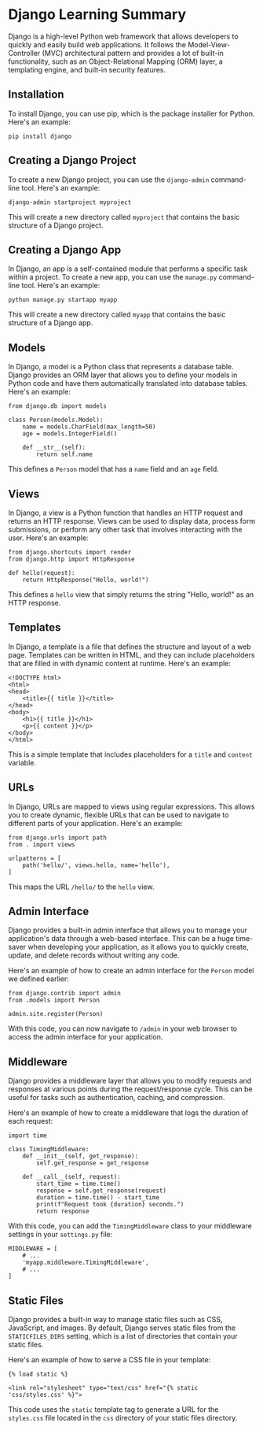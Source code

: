 # Django Learning Summary

Django is a high-level Python web framework that allows developers to quickly and easily build web applications. It follows the Model-View-Controller (MVC) architectural pattern and provides a lot of built-in functionality, such as an Object-Relational Mapping (ORM) layer, a templating engine, and built-in security features.

## Installation

To install Django, you can use pip, which is the package installer for Python. Here's an example:

```
pip install django

```

## Creating a Django Project

To create a new Django project, you can use the `django-admin` command-line tool. Here's an example:

```
django-admin startproject myproject
```

This will create a new directory called `myproject` that contains the basic structure of a Django project.

## Creating a Django App

In Django, an app is a self-contained module that performs a specific task within a project. To create a new app, you can use the `manage.py` command-line tool. Here's an example:

```
python manage.py startapp myapp

```

This will create a new directory called `myapp` that contains the basic structure of a Django app.

## Models

In Django, a model is a Python class that represents a database table. Django provides an ORM layer that allows you to define your models in Python code and have them automatically translated into database tables. Here's an example:

```
from django.db import models

class Person(models.Model):
    name = models.CharField(max_length=50)
    age = models.IntegerField()

    def __str__(self):
        return self.name

```

This defines a `Person` model that has a `name` field and an `age` field.

## Views

In Django, a view is a Python function that handles an HTTP request and returns an HTTP response. Views can be used to display data, process form submissions, or perform any other task that involves interacting with the user. Here's an example:

```
from django.shortcuts import render
from django.http import HttpResponse

def hello(request):
    return HttpResponse("Hello, world!")

```

This defines a `hello` view that simply returns the string "Hello, world!" as an HTTP response.

## Templates

In Django, a template is a file that defines the structure and layout of a web page. Templates can be written in HTML, and they can include placeholders that are filled in with dynamic content at runtime. Here's an example:

```
<!DOCTYPE html>
<html>
<head>
    <title>{{ title }}</title>
</head>
<body>
    <h1>{{ title }}</h1>
    <p>{{ content }}</p>
</body>
</html>

```

This is a simple template that includes placeholders for a `title` and `content` variable.

## URLs

In Django, URLs are mapped to views using regular expressions. This allows you to create dynamic, flexible URLs that can be used to navigate to different parts of your application. Here's an example:

```
from django.urls import path
from . import views

urlpatterns = [
    path('hello/', views.hello, name='hello'),
]

```

This maps the URL `/hello/` to the `hello` view.

## Admin Interface

Django provides a built-in admin interface that allows you to manage your application's data through a web-based interface. This can be a huge time-saver when developing your application, as it allows you to quickly create, update, and delete records without writing any code.

Here's an example of how to create an admin interface for the `Person` model we defined earlier:

```
from django.contrib import admin
from .models import Person

admin.site.register(Person)

```

With this code, you can now navigate to `/admin` in your web browser to access the admin interface for your application.

## Middleware

Django provides a middleware layer that allows you to modify requests and responses at various points during the request/response cycle. This can be useful for tasks such as authentication, caching, and compression.

Here's an example of how to create a middleware that logs the duration of each request:

```
import time

class TimingMiddleware:
    def __init__(self, get_response):
        self.get_response = get_response

    def __call__(self, request):
        start_time = time.time()
        response = self.get_response(request)
        duration = time.time() - start_time
        print(f"Request took {duration} seconds.")
        return response

```

With this code, you can add the `TimingMiddleware` class to your middleware settings in your `settings.py` file:

```
MIDDLEWARE = [
    # ...
    'myapp.middleware.TimingMiddleware',
    # ...
]

```

## Static Files

Django provides a built-in way to manage static files such as CSS, JavaScript, and images. By default, Django serves static files from the `STATICFILES_DIRS` setting, which is a list of directories that contain your static files.

Here's an example of how to serve a CSS file in your template:

```
{% load static %}

<link rel="stylesheet" type="text/css" href="{% static 'css/styles.css' %}">

```

This code uses the `static` template tag to generate a URL for the `styles.css` file located in the `css` directory of your static files directory.